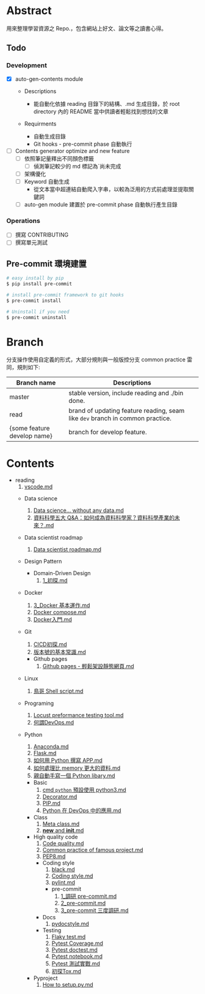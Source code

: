 # Abstract 

用來整理學習資源之 Repo.，包含網站上好文、論文等之讀書心得。

## Todo

### Development
- [X] auto-gen-contents module
    - Descriptions
      - 能自動化依據 reading 目錄下的結構、.md 生成目錄，於 root directory 內的 README 當中供讀者輕鬆找到想找的文章
	
	- Requirments
    	- 自動生成目錄
    	- Git hooks - pre-commit phase 自動執行
- [ ] Contents generator optimize and new feature
    - [ ] 依照筆記量釋出不同顏色標籤
      - [ ] 偵測筆記較少的 md 標記為`尚未完成
    - [ ] 架構優化
    - [ ] Keyword 自動生成
    	- 從文本當中超連結自動爬入字串，以較為泛用的方式前處理並提取關鍵詞
  	- [ ] auto-gen module 建置於 pre-commit phase 自動執行產生目錄

### Operations
- [ ] 撰寫 CONTRIBUTING
- [ ] 撰寫單元測試

## Pre-commit 環境建置

```bash
# easy install by pip
$ pip install pre-commit

# install pre-commit framework to git hooks
$ pre-commit install

# Uninstall if you need
$ pre-commit uninstall
```
# Branch

分支操作使用自定義的形式，大部分規則與一般版控分支 common practice 雷同，規則如下:

| Branch name                 | Descriptions                                                                  |
| --------------------------- | ----------------------------------------------------------------------------- |
| master                      | stable version, include reading and ./bin done.                               |
| read                        | brand of updating feature reading, seam like `dev` branch in common practice. |
| {some feature develop name} | branch for develop feature.                                                   |
# Contents

- reading
	1. [vscode.md](https://github.com/ShemYu/learning-resource/blob/read/reading/vscode.md)
	- Data science
		1. [Data science… without any data.md](https://github.com/ShemYu/learning-resource/blob/read/reading/Data%20science/Data%20science%E2%80%A6%20without%20any%20data.md)
		1. [資料科學五大 Q&A：如何成為資料科學家？資料科學產業的未來？.md](https://github.com/ShemYu/learning-resource/blob/read/reading/Data%20science/%E8%B3%87%E6%96%99%E7%A7%91%E5%AD%B8%E4%BA%94%E5%A4%A7%20Q%26A%EF%BC%9A%E5%A6%82%E4%BD%95%E6%88%90%E7%82%BA%E8%B3%87%E6%96%99%E7%A7%91%E5%AD%B8%E5%AE%B6%EF%BC%9F%E8%B3%87%E6%96%99%E7%A7%91%E5%AD%B8%E7%94%A2%E6%A5%AD%E7%9A%84%E6%9C%AA%E4%BE%86%EF%BC%9F.md)
	- Data scientist roadmap
		1. [Data scientist roadmap.md](https://github.com/ShemYu/learning-resource/blob/read/reading/Data%20scientist%20roadmap/Data%20scientist%20roadmap.md)
	- Design Pattern

		- Domain-Driven Design
			1. [1_初探.md](https://github.com/ShemYu/learning-resource/blob/read/reading/Design%20Pattern/Domain-Driven%20Design/1_%E5%88%9D%E6%8E%A2.md)
	- Docker
		1. [3_Docker 基本運作.md](https://github.com/ShemYu/learning-resource/blob/read/reading/Docker/3_Docker%20%E5%9F%BA%E6%9C%AC%E9%81%8B%E4%BD%9C.md)
		1. [Docker compose.md](https://github.com/ShemYu/learning-resource/blob/read/reading/Docker/Docker%20compose.md)
		1. [Docker入門.md](https://github.com/ShemYu/learning-resource/blob/read/reading/Docker/Docker%E5%85%A5%E9%96%80.md)
	- Git
		1. [CICD初探.md](https://github.com/ShemYu/learning-resource/blob/read/reading/Git/CICD%E5%88%9D%E6%8E%A2.md)
		1. [版本號的基本常識.md](https://github.com/ShemYu/learning-resource/blob/read/reading/Git/%E7%89%88%E6%9C%AC%E8%99%9F%E7%9A%84%E5%9F%BA%E6%9C%AC%E5%B8%B8%E8%AD%98.md)
		- Github pages
			1. [Github pages - 輕鬆架設靜態網頁.md](https://github.com/ShemYu/learning-resource/blob/read/reading/Git/Github%20pages/Github%20pages%20-%20%E8%BC%95%E9%AC%86%E6%9E%B6%E8%A8%AD%E9%9D%9C%E6%85%8B%E7%B6%B2%E9%A0%81.md)
	- Linux
		1. [鳥哥 Shell script.md](https://github.com/ShemYu/learning-resource/blob/read/reading/Linux/%E9%B3%A5%E5%93%A5%20Shell%20script.md)
	- Programing
		1. [Locust preformance testing tool.md](https://github.com/ShemYu/learning-resource/blob/read/reading/Programing/Locust%20preformance%20testing%20tool.md)
		1. [何謂DevOps.md](https://github.com/ShemYu/learning-resource/blob/read/reading/Programing/%E4%BD%95%E8%AC%82DevOps.md)
	- Python
		1. [Anaconda.md](https://github.com/ShemYu/learning-resource/blob/read/reading/Python/Anaconda.md)
		1. [Flask.md](https://github.com/ShemYu/learning-resource/blob/read/reading/Python/Flask.md)
		1. [如何用 Python 撰寫 APP.md](https://github.com/ShemYu/learning-resource/blob/read/reading/Python/%E5%A6%82%E4%BD%95%E7%94%A8%20Python%20%E6%92%B0%E5%AF%AB%20APP.md)
		1. [如何處理比 memory 更大的資料.md](https://github.com/ShemYu/learning-resource/blob/read/reading/Python/%E5%A6%82%E4%BD%95%E8%99%95%E7%90%86%E6%AF%94%20memory%20%E6%9B%B4%E5%A4%A7%E7%9A%84%E8%B3%87%E6%96%99.md)
		1. [親自動手寫一個 Python libary.md](https://github.com/ShemYu/learning-resource/blob/read/reading/Python/%E8%A6%AA%E8%87%AA%E5%8B%95%E6%89%8B%E5%AF%AB%E4%B8%80%E5%80%8B%20Python%20libary.md)
		- Basic
			1. [cmd `python` 預設使用 python3.md](https://github.com/ShemYu/learning-resource/blob/read/reading/Python/Basic/cmd%20%60python%60%20%E9%A0%90%E8%A8%AD%E4%BD%BF%E7%94%A8%20python3.md)
			1. [Decorator.md](https://github.com/ShemYu/learning-resource/blob/read/reading/Python/Basic/Decorator.md)
			1. [PIP.md](https://github.com/ShemYu/learning-resource/blob/read/reading/Python/Basic/PIP.md)
			1. [Python 在 DevOps 中的應用.md](https://github.com/ShemYu/learning-resource/blob/read/reading/Python/Basic/Python%20%E5%9C%A8%20DevOps%20%E4%B8%AD%E7%9A%84%E6%87%89%E7%94%A8.md)
		- Class
			1. [Meta class.md](https://github.com/ShemYu/learning-resource/blob/read/reading/Python/Class/Meta%20class.md)
			1. [__new__ and __init__.md](https://github.com/ShemYu/learning-resource/blob/read/reading/Python/Class/__new__%20and%20__init__.md)
		- High quality code
			1. [Code quality.md](https://github.com/ShemYu/learning-resource/blob/read/reading/Python/High%20quality%20code/Code%20quality.md)
			1. [Common practice of famous project.md](https://github.com/ShemYu/learning-resource/blob/read/reading/Python/High%20quality%20code/Common%20practice%20of%20famous%20project.md)
			1. [PEP8.md](https://github.com/ShemYu/learning-resource/blob/read/reading/Python/High%20quality%20code/PEP8.md)
			- Coding style
				1. [black.md](https://github.com/ShemYu/learning-resource/blob/read/reading/Python/High%20quality%20code/Coding%20style/black.md)
				1. [Coding style.md](https://github.com/ShemYu/learning-resource/blob/read/reading/Python/High%20quality%20code/Coding%20style/Coding%20style.md)
				1. [pylint.md](https://github.com/ShemYu/learning-resource/blob/read/reading/Python/High%20quality%20code/Coding%20style/pylint.md)
				- pre-commit
					1. [1_調研 pre-commit.md](https://github.com/ShemYu/learning-resource/blob/read/reading/Python/High%20quality%20code/Coding%20style/pre-commit/1_%E8%AA%BF%E7%A0%94%20pre-commit.md)
					1. [2_pre-commit.md](https://github.com/ShemYu/learning-resource/blob/read/reading/Python/High%20quality%20code/Coding%20style/pre-commit/2_pre-commit.md)
					1. [3_pre-commit 三度調研.md](https://github.com/ShemYu/learning-resource/blob/read/reading/Python/High%20quality%20code/Coding%20style/pre-commit/3_pre-commit%20%E4%B8%89%E5%BA%A6%E8%AA%BF%E7%A0%94.md)
			- Docs
				1. [pydocstyle.md](https://github.com/ShemYu/learning-resource/blob/read/reading/Python/High%20quality%20code/Docs/pydocstyle.md)
			- Testing
				1. [Flaky test.md](https://github.com/ShemYu/learning-resource/blob/read/reading/Python/High%20quality%20code/Testing/Flaky%20test.md)
				1. [Pytest Coverage.md](https://github.com/ShemYu/learning-resource/blob/read/reading/Python/High%20quality%20code/Testing/Pytest%20Coverage.md)
				1. [Pytest doctest.md](https://github.com/ShemYu/learning-resource/blob/read/reading/Python/High%20quality%20code/Testing/Pytest%20doctest.md)
				1. [Pytest notebook.md](https://github.com/ShemYu/learning-resource/blob/read/reading/Python/High%20quality%20code/Testing/Pytest%20notebook.md)
				1. [Pytest 測試實戰.md](https://github.com/ShemYu/learning-resource/blob/read/reading/Python/High%20quality%20code/Testing/Pytest%20%E6%B8%AC%E8%A9%A6%E5%AF%A6%E6%88%B0.md)
				1. [初探Tox.md](https://github.com/ShemYu/learning-resource/blob/read/reading/Python/High%20quality%20code/Testing/%E5%88%9D%E6%8E%A2Tox.md)
		- Pyproject
			1. [How to setup.py.md](https://github.com/ShemYu/learning-resource/blob/read/reading/Python/Pyproject/How%20to%20setup.py.md)
